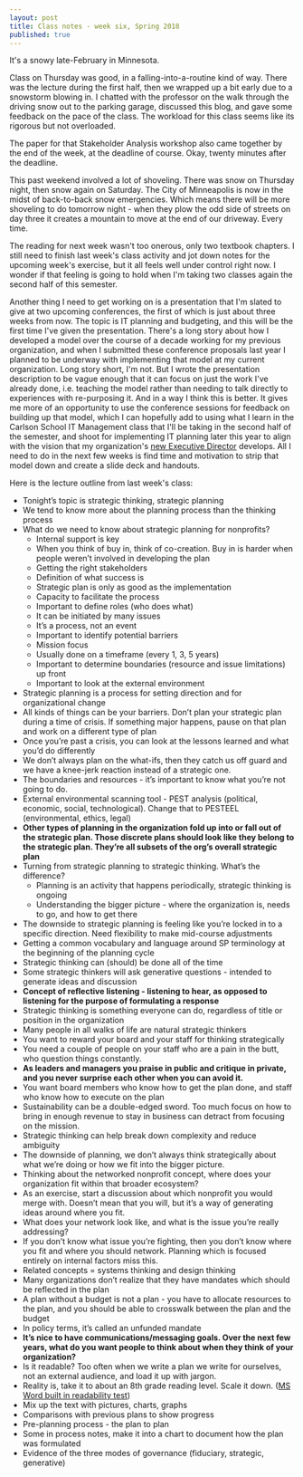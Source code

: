 ```yaml
---
layout: post
title: Class notes - week six, Spring 2018
published: true
---
```


It's a snowy late-February in Minnesota.

Class on Thursday was good, in a falling-into-a-routine kind of way. There was the lecture during the first half, then we wrapped up a bit early due to a snowstorm blowing in. I chatted with the professor on the walk through the driving snow out to the parking garage, discussed this blog, and gave some feedback on the pace of the class. The workload for this class seems like its rigorous but not overloaded.

The paper for that Stakeholder Analysis workshop also came together by the end of the week, at the deadline of course. Okay, twenty minutes after the deadline.

This past weekend involved a lot of shoveling. There was snow on Thursday night, then snow again on Saturday. The City of Minneapolis is now in the midst of back-to-back snow emergencies. Which means there will be more shoveling to do tomorrow night - when they plow the odd side of streets on day three it creates a mountain to move at the end of our driveway. Every time.

The reading for next week wasn't too onerous, only two textbook chapters. I still need to finish last week's class activity and jot down notes for the upcoming week's exercise, but it all feels well under control right now. I wonder if that feeling is going to hold when I'm taking two classes again the second half of this semester.

Another thing I need to get working on is a presentation that I'm slated to give at two upcoming conferences, the first of which is just about three weeks from now. The topic is IT planning and budgeting, and this will be the first time I've given the presentation. There's a long story about how I developed a model over the course of a decade working for my previous organization, and when I submitted these conference proposals last year I planned to be underway with implementing that model at my current organization. Long story short, I'm not. But I wrote the presentation description to be vague enough that it can focus on just the work I've already done, i.e. teaching the model rather than needing to talk directly to experiences with re-purposing it. And in a way I think this is better. It gives me more of an opportunity to use the conference sessions for feedback on building up that model, which I can hopefully add to using what I learn in the Carlson School IT Management class that I'll be taking in the second half of the semester, and shoot for implementing IT planning later this year to align with the vision that my organization's [new Executive Director](https://craftcouncil.org/post/american-craft-council-welcomes-new-executive-director-sarah-schultz) develops. All I need to do in the next few weeks is find time and motivation to strip that model down and create a slide deck and handouts.

Here is the lecture outline from last week's class:

* Tonight’s topic is strategic thinking, strategic planning
* We tend to know more about the planning process than the thinking process
* What do we need to know about strategic planning for nonprofits?
  * Internal support is key
  * When you think of buy in, think of co-creation. Buy in is harder when people weren’t involved in developing the plan
  * Getting the right stakeholders
  * Definition of what success is
  * Strategic plan is only as good as the implementation
  * Capacity to facilitate the process
  * Important to define roles (who does what)
  * It can be initiated by many issues
  * It’s a process, not an event
  * Important to identify potential barriers
  * Mission focus
  * Usually done on a timeframe (every 1, 3, 5 years)
  * Important to determine boundaries (resource and issue limitations) up front
  * Important to look at the external environment
* Strategic planning is a process for setting direction and for organizational change
* All kinds of things can be your barriers. Don’t plan your strategic plan during a time of crisis. If something major happens, pause on that plan and work on a different type of plan
* Once you’re past a crisis, you can look at the lessons learned and what you’d do differently
* We don’t always plan on the what-ifs, then they catch us off guard and we have a knee-jerk reaction instead of a strategic one.
* The boundaries and resources - it’s important to know what you’re not going to do.
* External environmental scanning tool - PEST analysis (political, economic, social, technological). Change that to PESTEEL (environmental, ethics, legal)
* **Other types of planning in the organization fold up into or fall out of the strategic plan. Those discrete plans should look like they belong to the strategic plan. They’re all subsets of the org’s overall strategic plan**
* Turning from strategic planning to strategic thinking. What’s the difference?
  * Planning is an activity that happens periodically, strategic thinking is ongoing
  * Understanding the bigger picture - where the organization is, needs to go, and how to get there
* The downside to strategic planning is feeling like you’re locked in to a specific direction. Need flexibility to make mid-course adjustments
* Getting a common vocabulary and language around SP terminology at the beginning of the planning cycle
* Strategic thinking can (should) be done all of the time
* Some strategic thinkers will ask generative questions - intended to generate ideas and discussion
* **Concept of reflective listening - listening to hear, as opposed to listening for the purpose of formulating a response**
* Strategic thinking is something everyone can do, regardless of title or position in the organization
* Many people in all walks of life are natural strategic thinkers
* You want to reward your board and your staff for thinking strategically
* You need a couple of people on your staff who are a pain in the butt, who question things constantly.
* **As leaders and managers you praise in public and critique in private, and you never surprise each other when you can avoid it.**
* You want board members who know how to get the plan done, and staff who know how to execute on the plan
* Sustainability can be a double-edged sword. Too much focus on how to bring in enough revenue to stay in business can detract from focusing on the mission.
* Strategic thinking can help break down complexity and reduce ambiguity
* The downside of planning, we don’t always think strategically about what we’re doing or how we fit into the bigger picture.
* Thinking about the networked nonprofit concept, where does your organization fit within that broader ecosystem?
* As an exercise, start a discussion about which nonprofit you would merge with. Doesn’t mean that you will, but it’s a way of generating ideas around where you fit.
* What does your network look like, and what is the issue you’re really addressing?
* If you don’t know what issue you’re fighting, then you don’t know where you fit and where you should network. Planning which is focused entirely on internal factors miss this.
* Related concepts = systems thinking and design thinking
* Many organizations don’t realize that they have mandates which should be reflected in the plan
* A plan without a budget is not a plan - you have to allocate resources to the plan, and you should be able to crosswalk between the plan and the budget
* In policy terms, it’s called an unfunded mandate
* **It’s nice to have communications/messaging goals. Over the next few years, what do you want people to think about when they think of your organization?**
* Is it readable? Too often when we write a plan we write for ourselves, not an external audience, and load it up with jargon.
* Reality is, take it to about an 8th grade reading level. Scale it down. ([MS Word built in readability test](https://support.office.com/en-us/article/Test-your-document-s-readability-85b4969e-e80a-4777-8dd3-f7fc3c8b3fd2))
* Mix up the text with pictures, charts, graphs
* Comparisons with previous plans to show progress
* Pre-planning process - the plan to plan
* Some in process notes, make it into a chart to document how the plan was formulated
* Evidence of the three modes of governance (fiduciary, strategic, generative)
